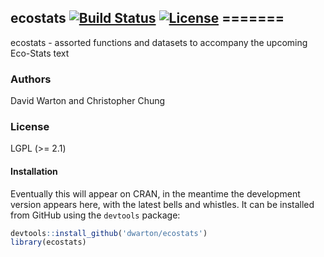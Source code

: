 ## ecostats [![Build Status](https://travis-ci.org/dwarton/ecostats.svg)](https://travis-ci.org/dwarton/ecostats) [![License](http://img.shields.io/badge/license-LGPL%20%28%3E=%202.1%29-brightgreen.svg?style=flat)](http://www.gnu.org/licenses/gpl-2.0.html) =======

ecostats - assorted functions and datasets to accompany the upcoming Eco-Stats text

### Authors

David Warton and Christopher Chung

### License

LGPL (>= 2.1)

#### Installation

Eventually this will appear on CRAN, in the meantime the development version appears here, with the latest bells and whistles. It can be installed from GitHub using the `devtools` package:

``` r
devtools::install_github('dwarton/ecostats')
library(ecostats)
```
